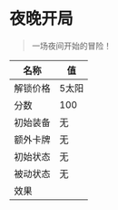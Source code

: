 # 夜晚开局  
> 一场夜间开始的冒险！  
  
名称  |  值  
----  |  ----  
解锁价格  |  5太阳  
分数  |  100  
初始装备  |  无  
额外卡牌  |  无  
初始状态  |  无  
被动状态  |  无  
效果  |    
